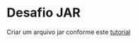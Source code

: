 # Desafio JAR

Criar um arquivo jar conforme este [tutorial](https://github.com/flaviomicheletti/jar-hello-world)


